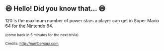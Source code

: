 ## :smile: Hello! Did you know that... :smile:
120 is the maximum number of power stars a player can get in Super Mario 64 for the Nintendo 64.

<sup>(come back in 5 minutes for the next trivia)</sup>


<sup>Credits: http://numbersapi.com</sup>
